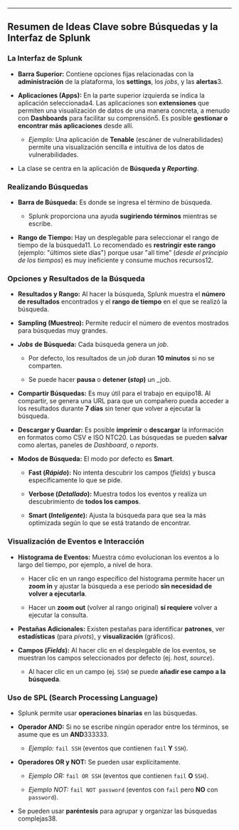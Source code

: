 
---

## Resumen de Ideas Clave sobre Búsquedas y la Interfaz de Splunk


### La Interfaz de Splunk

- **Barra Superior:** Contiene opciones fijas relacionadas con la **administración** de la plataforma, los **settings**, los _jobs_, y las **alertas**3.
    
- **Aplicaciones (Apps):** En la parte superior izquierda se indica la aplicación seleccionada4. Las aplicaciones son **extensiones** que permiten una visualización de datos de una manera concreta, a menudo con **Dashboards** para facilitar su comprensión5. Es posible **gestionar o encontrar más aplicaciones** desde allí.
    
    - _Ejemplo:_ Una aplicación de **Tenable** (escáner de vulnerabilidades) permite una visualización sencilla e intuitiva de los datos de vulnerabilidades.
        
- La clase se centra en la aplicación de **Búsqueda y _Reporting_**.
### Realizando Búsquedas

- **Barra de Búsqueda:** Es donde se ingresa el término de búsqueda.
    
    - Splunk proporciona una ayuda **sugiriendo términos** mientras se escribe.
        
- **Rango de Tiempo:** Hay un desplegable para seleccionar el rango de tiempo de la búsqueda11. Lo recomendado es **restringir este rango** (ejemplo: "últimos siete días") porque usar "all time" (_desde el principio de los tiempos_) es muy ineficiente y consume muchos recursos12.
    

### Opciones y Resultados de la Búsqueda

- **Resultados y Rango:** Al hacer la búsqueda, Splunk muestra el **número de resultados** encontrados y el **rango de tiempo** en el que se realizó la búsqueda.
    
- **Sampling (Muestreo):** Permite reducir el número de eventos mostrados para búsquedas muy grandes.
    
- **_Jobs_** **de Búsqueda:** Cada búsqueda genera un _job_.
    
    - Por defecto, los resultados de un _job_ duran **10 minutos** si no se comparten.
        
    - Se puede hacer **pausa** o **detener (_stop_)** un _job.
        
- **Compartir Búsquedas:** Es muy útil para el trabajo en equipo18. Al compartir, se genera una URL para que un compañero pueda acceder a los resultados durante **7 días** sin tener que volver a ejecutar la búsqueda.
    
- **Descargar y Guardar:** Es posible **imprimir** o **descargar** la información en formatos como CSV e ISO NTC20. Las búsquedas se pueden **salvar** como alertas, paneles de _Dashboard_, o _reports_.
    
- **Modos de Búsqueda:** El modo por defecto es **Smart**.
    
    - **Fast (_Rápido_):** No intenta descubrir los campos (_fields_) y busca específicamente lo que se pide.
        
    - **Verbose (_Detallado_):** Muestra todos los eventos y realiza un descubrimiento de **todos los campos**.
        
    - **Smart (_Inteligente_):** Ajusta la búsqueda para que sea la más optimizada según lo que se está tratando de encontrar.
        

### Visualización de Eventos e Interacción

- **Histograma de Eventos:** Muestra cómo evolucionan los eventos a lo largo del tiempo, por ejemplo, a nivel de hora.
    
    - Hacer clic en un rango específico del histograma permite hacer un **zoom in** y ajustar la búsqueda a ese periodo **sin necesidad de volver a ejecutarla**.
        
    - Hacer un **zoom out** (volver al rango original) **sí requiere** volver a ejecutar la consulta.
        
- **Pestañas Adicionales:** Existen pestañas para identificar **patrones**, ver **estadísticas** (para _pivots_), y **visualización** (gráficos).
    
- **Campos (_Fields_):** Al hacer clic en el desplegable de los eventos, se muestran los campos seleccionados por defecto (ej. _host_, _source_).
    
    - Al hacer clic en un campo (ej. `SSH`) se puede **añadir ese campo a la búsqueda**.
        

### Uso de SPL (Search Processing Language)

- Splunk permite usar **operaciones binarias** en las búsquedas.
    
- **Operador AND:** Si no se escribe ningún operador entre los términos, se asume que es un **AND**333333.
    
    - _Ejemplo:_ `fail SSH` (eventos que contienen `fail` **Y** `SSH`).
        
- **Operadores OR y NOT:** Se pueden usar explícitamente.
    
    - _Ejemplo OR:_ `fail OR SSH` (eventos que contienen `fail` **O** `SSH`).
        
    - _Ejemplo NOT:_ `fail NOT password` (eventos con `fail` pero **NO** con `password`).
        
- Se pueden usar **paréntesis** para agrupar y organizar las búsquedas complejas38.
    

